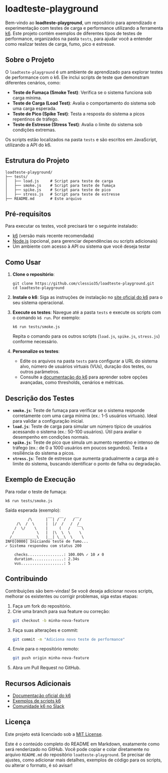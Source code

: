 
# loadteste-playground

Bem-vindo ao **loadteste-playground**, um repositório para aprendizado e experimentação com testes de carga e performance utilizando 
a ferramenta [k6](https://k6.io/). Este projeto contém exemplos de diferentes tipos de testes de performance, organizados na pasta `tests`, 
para ajudar você a entender como realizar testes de carga, fumo, pico e estresse.

## Sobre o Projeto

O `loadteste-playground` é um ambiente de aprendizado para explorar testes de performance com o k6. Ele inclui scripts de teste que demonstram diferentes cenários, como:

- **Teste de Fumaça (Smoke Test)**: Verifica se o sistema funciona sob carga mínima.
- **Teste de Carga (Load Test)**: Avalia o comportamento do sistema sob uma carga esperada.
- **Teste de Pico (Spike Test)**: Testa a resposta do sistema a picos repentinos de tráfego.
- **Teste de Estresse (Stress Test)**: Avalia o limite do sistema sob condições extremas.

Os scripts estão localizados na pasta `tests` e são escritos em JavaScript, utilizando a API do k6.

## Estrutura do Projeto

```
loadteste-playground/
├── tests/
│   ├── load.js     # Script para teste de carga
│   ├── smoke.js    # Script para teste de fumaça
│   ├── spike.js    # Script para teste de pico
│   ├── stress.js   # Script para teste de estresse
├── README.md       # Este arquivo
```

## Pré-requisitos

Para executar os testes, você precisará ter o seguinte instalado:

- [k6](https://k6.io/docs/getting-started/installation/) (versão mais recente recomendada)
- [Node.js](https://nodejs.org/) (opcional, para gerenciar dependências ou scripts adicionais)
- Um ambiente com acesso à API ou sistema que você deseja testar

## Como Usar

1. **Clone o repositório**:
   ```
   git clone https://github.com/clessio35/loadteste-playground.git
   cd loadteste-playground
   ```

2. **Instale o k6**:
   Siga as instruções de instalação no [site oficial do k6](https://k6.io/docs/getting-started/installation/) para o seu sistema operacional.

3. **Execute os testes**:
   Navegue até a pasta `tests` e execute os scripts com o comando `k6 run`. Por exemplo:
   ```
   k6 run tests/smoke.js
   ```
   Repita o comando para os outros scripts (`load.js`, `spike.js`, `stress.js`) conforme necessário.

4. **Personalize os testes**:
   - Edite os arquivos na pasta `tests` para configurar a URL do sistema alvo, número de usuários virtuais (VUs), duração dos testes, ou outros parâmetros.
   - Consulte a [documentação do k6](https://k6.io/docs/) para aprender sobre opções avançadas, como thresholds, cenários e métricas.

## Descrição dos Testes

- **`smoke.js`**: Teste de fumaça para verificar se o sistema responde corretamente com uma carga mínima (ex.: 1-5 usuários virtuais). Ideal para validar a configuração inicial.
- **`load.js`**: Teste de carga para simular um número típico de usuários acessando o sistema (ex.: 50-100 usuários). Útil para avaliar o desempenho em condições normais.
- **`spike.js`**: Teste de pico que simula um aumento repentino e intenso de tráfego (ex.: de 0 a 1000 usuários em poucos segundos). Testa a resiliência do sistema a picos.
- **`stress.js`**: Teste de estresse que aumenta gradualmente a carga até o limite do sistema, buscando identificar o ponto de falha ou degradação.

## Exemplo de Execução

Para rodar o teste de fumaça:
```
k6 run tests/smoke.js
```

Saída esperada (exemplo):
```
          /\      |‾‾| /‾‾/   /‾‾/
     /\  /  \     |  |/  /   /  /
    /  \/    \    |     (   /   ‾‾\
   /          \   |  |\  \  \    \
  /___________\   |__| \__\  \    \
INFO[0000] Iniciando teste de fumo...
✓ Sistema respondeu com status 200

    checks................: 100.00% ✓ 10 ✗ 0
    duration..............: 2.34s
    vus...................: 5
```

## Contribuindo

Contribuições são bem-vindas! Se você deseja adicionar novos scripts, melhorar os existentes ou corrigir problemas, siga estas etapas:

1. Faça um fork do repositório.
2. Crie uma branch para sua feature ou correção:
   ```bash
   git checkout -b minha-nova-feature
   ```
3. Faça suas alterações e commit:
   ```bash
   git commit -m "Adiciona novo teste de performance"
   ```
4. Envie para o repositório remoto:
   ```bash
   git push origin minha-nova-feature
   ```
5. Abra um Pull Request no GitHub.

## Recursos Adicionais

- [Documentação oficial do k6](https://k6.io/docs/)
- [Exemplos de scripts k6](https://k6.io/docs/examples/)
- [Comunidade k6 no Slack](https://k6.io/slack/)

## Licença

Este projeto está licenciado sob a [MIT License](LICENSE).
 

Este é o conteúdo completo do README em Markdown, exatamente como será renderizado no GitHub. Você pode copiar e colar diretamente no arquivo `README.md` do repositório `loadteste-playground`. Se precisar de ajustes, como adicionar mais detalhes, exemplos de código para os scripts, ou alterar o formato, é só avisar!
